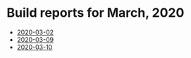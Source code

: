 # Build reports for March, 2020

* [2020-03-02](https://bitbucket.org/osrf/gazebo/wiki/buildcop/2020/03/02.md)
* [2020-03-09](https://bitbucket.org/osrf/gazebo/wiki/buildcop/2020/03/09.md)
* [2020-03-10](https://bitbucket.org/osrf/gazebo/wiki/buildcop/2020/03/10.md)
